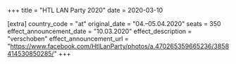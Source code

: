 +++
title = "HTL LAN Party 2020"
date = 2020-03-10

[extra]
country_code = "at"
original_date = "04.–05.04.2020"
seats = 350
effect_announcement_date = "10.03.2020"
effect_description = "verschoben"
effect_announcement_url = "https://www.facebook.com/HtlLanParty/photos/a.470265359665236/3858414530850285/"
+++

